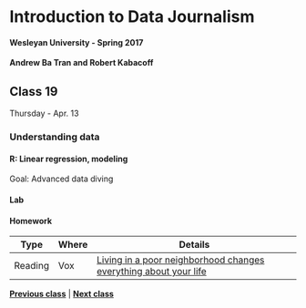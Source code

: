 # Introduction to Data Journalism
  
#### Wesleyan University - Spring 2017
  
**Andrew Ba Tran and Robert Kabacoff**
  
## Class 19
Thursday - Apr. 13
                             
### Understanding data
                             
#### R: Linear regression, modeling
                             
Goal: Advanced data diving
                             
#### Lab

#### Homework
                          
|Type|Where|Details|
|---|---|---|
|Reading|Vox|[Living in a poor neighborhood changes everything about your life](http://www.vox.com/2016/6/6/11852640/cartoon-poor-neighborhoods)|
                   
**[Previous class](class18.md)** | **[Next class](class20.md)**
